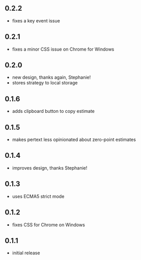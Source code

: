 ## 0.2.2

* fixes a key event issue

## 0.2.1

* fixes a minor CSS issue on Chrome for Windows

## 0.2.0

* new design, thanks again, Stephanie!
* stores strategy to local storage

## 0.1.6

* adds clipboard button to copy estimate

## 0.1.5

* makes pertext less opinionated about zero-point estimates

## 0.1.4

* improves design, thanks Stephanie!

## 0.1.3

* uses ECMA5 strict mode

## 0.1.2

* fixes CSS for Chrome on Windows

## 0.1.1

* initial release
